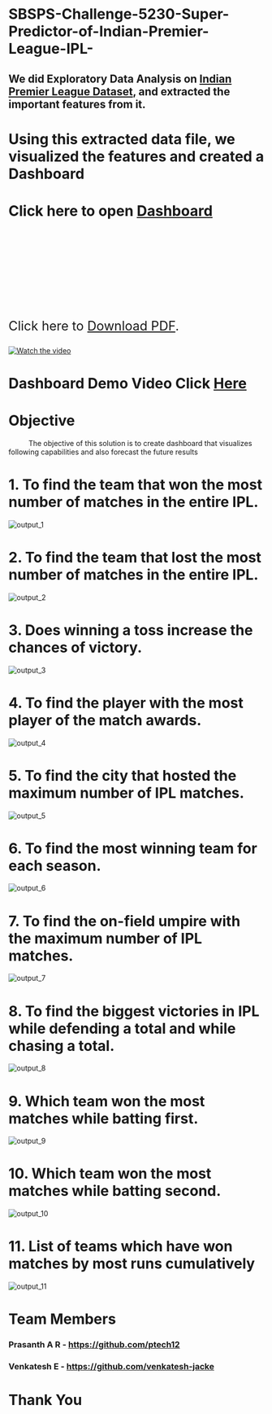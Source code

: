 # SBSPS-Challenge-5230-Super-Predictor-of-Indian-Premier-League-IPL-

## We did Exploratory Data Analysis on [Indian Premier League Dataset](https://github.com/smartinternz02/SBSPS-Challenge-5230-Super-Predictor-of-Indian-Premier-League-IPL-/blob/master/matches-DATASET.csv), and extracted the important features from it.

# Using this extracted data file, we visualized the features and created a Dashboard
# Click here to open [Dashboard](https://github.com/smartinternz02/SBSPS-Challenge-5230-Super-Predictor-of-Indian-Premier-League-IPL-/blob/master/Dashboard.pdf)
<object data="Dashboard.pdf" type="application/pdf" width="700px" height="700px">
    <embed src="https://github.com/smartinternz02/SBSPS-Challenge-5230-Super-Predictor-of-Indian-Premier-League-IPL-/Dashboard.pdf">
        <p style="font-size:25px;">Click here to <a href="https://github.com/smartinternz02/SBSPS-Challenge-5230-Super-Predictor-of-Indian-Premier-League-IPL-/raw/master/Dashboard.pdf">Download PDF</a>. </p>
    </embed>
</object>

<!-- https://drive.google.com/file/d/1XuPefzF9RePBK__5kADv1LM_mkC7sBAt/view?usp=sharing 1fGsW31LoHTwjjufiWmZYTuKTkY0TWLBw -->
[![Watch the video](https://drive.google.com/uc?export=view&id=1fGsW31LoHTwjjufiWmZYTuKTkY0TWLBw)](https://www.youtube.com/watch?v=kTsoTImxmhc&target=_blank)


# Dashboard Demo Video Click [Here](https://www.youtube.com/watch?v=kTsoTImxmhc&?target=_blank)



# Objective
&nbsp;&nbsp;&nbsp;&nbsp;&nbsp;&nbsp;&nbsp;&nbsp;&nbsp;&nbsp;The objective of this solution is to create dashboard that visualizes following capabilities and also forecast the future results 
# 1. To find the team that won the most number of matches in the entire IPL. 
![output_1](images/task-01.png)
# 2. To find the team that lost the most number of matches in the entire IPL. 
![output_2](images/task-02.png)

# 3. Does winning a toss increase the chances of victory.
![output_3](images/task-03.png)

# 4. To find the player with the most player of the match awards. 
![output_4](images/task-04.png)

# 5. To find the city that hosted the maximum number of IPL matches. 
![output_5](images/task-05.png)

# 6. To find the most winning team for each season. 
![output_6](images/task-06.png)

# 7. To find the on-field umpire with the maximum number of IPL matches. 
![output_7](images/task-07.png)

# 8. To find the biggest victories in IPL while defending a total and while chasing a total. 
![output_8](images/task-08.png)

# 9. Which team won the most matches while batting first. 
![output_9](images/task-09.png)

# 10. Which team won the most matches while batting second. 
![output_10](images/task-10.png)

# 11. List of teams which have won matches by most runs cumulatively 
![output_11](images/task-11.png)

# Team Members
### Prasanth A R - https://github.com/ptech12
### Venkatesh E  - https://github.com/venkatesh-jacke

# Thank You

<!-- <div style="text-align: left">
1. To find the team that won the most number of matches in the entire IPL. 
2. To find the team that lost the most number of matches in the entire IPL. 
3. Does winning a toss increase the chances of victory. 
4. To find the player with the most player of the match awards. 
5. To find the city that hosted the maximum number of IPL matches. 
6. To find the most winning team for each season. 
7. To find the on-field umpire with the maximum number of IPL matches. 
8. To find the biggest victories in IPL while defending a total and while chasing a total. 
9. Which team won the most matches while batting first. 
10. Which team won the most matches while batting second. 
11. List of teams which have won matches by most runs cumulatively 
</div> -->




<!-- <a href="https://youtu.be/kTsoTImxmhc"><button target="_blank">Demo Video</button></a> -->

<!-- 
## Proposed Solution Working Flow
<div align="center">
<img src="https://www.researchgate.net/profile/Jayash-Sharma/publication/335572825/figure/fig1/AS:846755302215682@1578893604900/Block-Diagram-for-Proposed-Model.ppm" alt="sol-flow" hight="100" width="350"/>
</div>

## Project Workflow Diagram
<div align="center">
<img src="https://drive.google.com/uc?export=view&id=1Yr4yPMYReyavstmbkC9LPez2xiL3hBYM" alt="proj-flow" hight="100" width="500"/>
</div>

# Experimental Investigations
<div style="font-size:25px;">While analysiing the solution for this problem we have found some unwanted and some 
duplicate data that need to  be processed in a manner such that to get a accurate results. 
So, that we have removed some unwanted data also merged the duplicate data. In our 
project there are such constratints which can affect the analysis such as</div>

* There are some IPL Teams which changes their name at some seasons Eg: Delhi Daredevils, Royal Challengers Banglore, Sunrises Hyderabad etc... 
* There are some new IPL Teams which played for only few ipl seasons Eg: Kochi Tuskers 
Kerala etc.. 
* There is also teams like Pune Warriors played for some season. 
* There is also some teams like chennai and Rajasthan got banned for couple of years. 
* There evolved a 2 teams Gujarat Lions and  Rising Pune Spergiants which was  replacing 
the Chennai and Rajasthan.  -->

